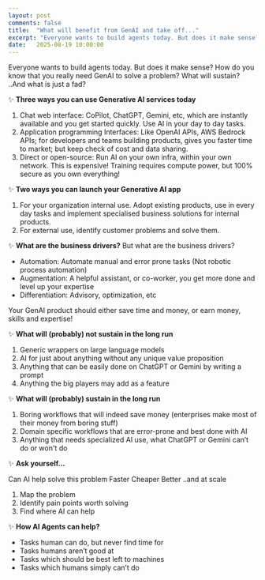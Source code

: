 ```yaml
---
layout: post
comments: false
title:  "What will benefit from GenAI and take off..."
excerpt: "Everyone wants to build agents today. But does it make sense? How do you know that you really need GenAI to solve a problem? What will sustain? ..And what is just a fad?"
date:   2025-08-19 10:00:00
---
```


Everyone wants to build agents today. But does it make sense? How do you know that you really need GenAI to solve a problem? What will sustain? ..And what is just a fad?

✨ **Three ways you can use Generative AI services today**

1. Chat web interface: CoPilot, ChatGPT, Gemini, etc, which are instantly available and you get started quickly. Use AI in your day to day tasks.
2. Application programming Interfaces: Like OpenAI APIs, AWS Bedrock APIs; for developers and teams building products, gives you faster time to market; but keep check of cost and data sharing.
3. Direct or open-source: Run AI on your own infra, within your own network. This is expensive! Training requires compute power, but 100% secure as you own everything!

✨ **Two ways you can launch your Generative AI app**

1. For your organization internal use. Adopt existing products, use in every day tasks and implement specialised business solutions for internal products.
2. For external use, identify customer problems and solve them.

✨ **What are the business drivers?**
But what are the business drivers?

- Automation: Automate manual and error prone tasks (Not robotic process automation)
- Augmentation: A helpful assistant, or co-worker, you get more done and level up your expertise
- Differentiation: Advisory, optimization, etc

<span class="important">Your GenAI product should either save time and money, or earn money, skills and expertise!</span>

✨ **What will (probably) not sustain in the long run**

1. Generic wrappers on large language models
2. AI for just about anything without any unique value proposition
3. Anything that can be easily done on ChatGPT or Gemini by writing a prompt
4. Anything the big players may add as a feature

✨ **What will (probably) sustain in the long run**

1. Boring workflows that will indeed save money (enterprises make most of their money from boring stuff)
2. Domain specific workflows that are error-prone and best done with AI
3. Anything that needs specialized AI use, what ChatGPT or Gemini can’t do or won't do

✨ **Ask yourself...**

Can AI help solve this problem
Faster
Cheaper
Better
..and at scale

1. Map the problem
2. Identify pain points worth solving
3. Find where AI can help

✨ **How AI Agents can help?**

- Tasks human can do, but never find time for
- Tasks humans aren’t good at
- Tasks which should be best left to machines
- Tasks which humans simply can’t do
